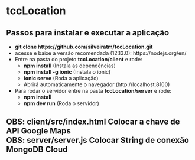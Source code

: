 # tccLocation

<h2> Passos para instalar e executar a aplicação </h3>

<ul>
  <li><b>git clone https://github.com/silveiratm/tccLocation.git</b></li>
  <li>acesse e baixe a versão recomendada (12.13.0): https://nodejs.org/en/ </li>
  <li>Entre na pasta do projeto <b>tccLocation/client</b> e rode:
    <ul>
      <li><b>npm install</b> (Instala as dependências)</li>
      <li><b>npm install -g ionic</b> (Instala o ionic)</li>
      <li><b>ionic serve</b> (Roda a aplicação)</li>
      <li>Abrirá automaticamente o navegador (http://localhost:8100)</li>
    </ul>
  </li>
  <li>Para rodar o servidor entre na pasta <b>tccLocation/server</b> e rode:
    <ul>
      <li><b>npm install</b (Instala as dependências)</li>
        <li><b>npm dev run</b> (Roda o servidor)</li>
    </ul>
  </li>
</ul>

<h2>
    OBS: <b>client/src/index.html</b> Colocar a chave de API Google Maps <br/>
    OBS: <b>server/server.js</b> Colocar String de conexão MongoDB Cloud
</h2>











